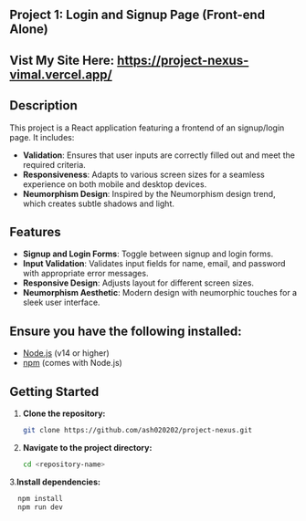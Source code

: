 ## Project 1: Login and Signup Page (Front-end Alone)

## Vist My Site Here: https://project-nexus-vimal.vercel.app/

## Description

This project is a React application featuring a frontend of an signup/login page. It includes:
- **Validation**: Ensures that user inputs are correctly filled out and meet the required criteria.
- **Responsiveness**: Adapts to various screen sizes for a seamless experience on both mobile and desktop devices.
- **Neumorphism Design**: Inspired by the Neumorphism design trend, which creates subtle shadows and light.

## Features

- **Signup and Login Forms**: Toggle between signup and login forms.
- **Input Validation**: Validates input fields for name, email, and password with appropriate error messages.
- **Responsive Design**: Adjusts layout for different screen sizes.
- **Neumorphism Aesthetic**: Modern design with neumorphic touches for a sleek user interface.

## Ensure you have the following installed:
- [Node.js](https://nodejs.org/) (v14 or higher)
- [npm](https://www.npmjs.com/) (comes with Node.js)

## Getting Started

1. **Clone the repository:**
   ```bash
   git clone https://github.com/ash020202/project-nexus.git

2. **Navigate to the project directory:**
   ```bash
   cd <repository-name>

  3.**Install dependencies:**
  ```bash
    npm install
    npm run dev
